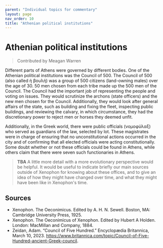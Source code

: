 ```yaml
---
parent: "Individual topics for commentary"
layout: page
nav_order: 10
title: "Athenian political institutions"
---
```


# Athenian political institutions 


> Contributed by Meagan Warren

Different parts of Athens were governed by different bodies. One of the Athenian political institutions was the Council of 500. The Council of 500 (also called ἡ βουλή) was a group of 500 citizens (land-owning males) over the age of 30. 50 men chosen from each tribe made up the 500 men of the Council. The Council had the important job of representing the people and voting on issues. They would scrutinize the archons (state officers) and the new men chosen for the Council. Additionally, they would look after general affairs of the state, such as building and fixing the fleet, inspecting public buildings, and reviewing the calvary, in which circumstance, they had the discretionary power to reject men or horses they deemed unfit. 


Additionally, in the Greek world, there were public officials (νομοφύλαξ) who served as guardians of the law, selected by lot. These magistrates were in charge of ensuring that no unconstitutional actions occurred in the city and of confirming that all elected officials were acting constitutionally. Some doubt whether or not these officials could be found in Athens, while others claim that there were seven such functionaries in Athens. 


> **TBA** A little more detail with a more evolutionary perspective would be helpful. It would be useful to indicate briefly our main sources outside of Xenophon for knowing about these offices, and to give an idea of how they might have changed over time, and what they might have been like in Xenophon's time.

## Sources

- Xenophon. The Oeconimicus. Edited by A. H. N. Sewell. Boston, MA: Cambridge University Press, 1925. 
- Xenophon. The Oeconimicus of Xenophon. Edited by Hubert A Holden. London: MacMillan and Company, 1884. 
- Zeidan, Adam. “Council of Five Hundred.” Encyclopædia Britannica, March 10, 2023. https://www.britannica.com/topic/Council-of-Five-Hundred-ancient-Greek-council. 
